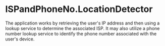 # ISPandPhoneNo.LocationDetector
The application works by retrieving the user's IP address and then using a lookup service to determine the associated ISP. It may also utilize a phone number lookup service to identify the phone number associated with the user's device.
